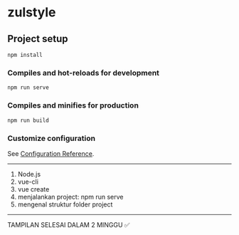 # zulstyle

## Project setup
```
npm install
```

### Compiles and hot-reloads for development
```
npm run serve
```

### Compiles and minifies for production
```
npm run build
```

### Customize configuration
See [Configuration Reference](https://cli.vuejs.org/config/).

---

1. Node.js
2. vue-cli
3. vue create <namaproject>
4. menjalankan project:
    npm run serve
5. mengenal struktur folder project

---

TAMPILAN SELESAI DALAM 2 MINGGU ✅

